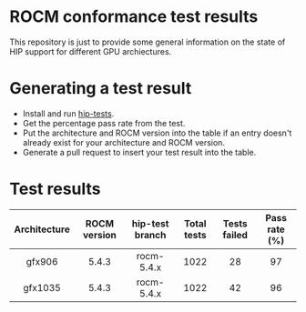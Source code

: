# ROCM conformance test results

This repository is just to provide some general information on the state of HIP support for different GPU archiectures.

# Generating a test result

* Install and run [hip-tests](https://github.com/ROCm-Developer-Tools/hip-tests).
* Get the percentage pass rate from the test.
* Put the architecture and ROCM version into the table if an entry doesn't already exist for your architecture and ROCM version.
* Generate a pull request to insert your test result into the table.

# Test results

Architecture | ROCM version | hip-test branch | Total tests | Tests failed | Pass rate (%) |
|:--:|:--:|:--:|:--:|:--:|:--:|
|gfx906 | 5.4.3 |  rocm-5.4.x | 1022 | 28 | 97 |
|gfx1035 | 5.4.3 |  rocm-5.4.x | 1022 | 42 | 96 |
